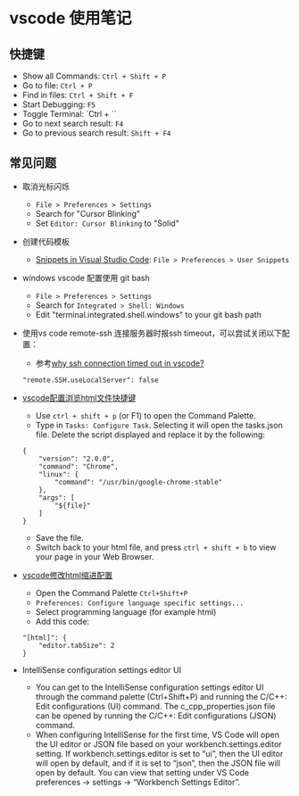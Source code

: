 # vscode 使用笔记

## 快捷键

- Show all Commands: `Ctrl + Shift + P`
- Go to file: `Ctrl + P`
- Find in files: `Ctrl + Shift + F`
- Start Debugging: `F5`
- Toggle Terminal: `Ctrl + \``
- Go to next search result: `F4`
- Go to previous search result: `Shift + F4`

## 常见问题

- 取消光标闪烁
  - `File > Preferences > Settings`
  - Search for "Cursor Blinking"
  - Set `Editor: Cursor Blinking` to "Solid"

- 创建代码模板
  - [Snippets in Visual Studio Code][snippets]: `File > Preferences > User Snippets`

- windows vscode 配置使用 git bash
  - `File > Preferences > Settings`
  - Search for `Integrated > Shell: Windows`
  - Edit "terminal.integrated.shell.windows" to your git bash path

- 使用vs code remote-ssh 连接服务器时报ssh timeout，可以尝试关闭以下配置：
  - 参考[why ssh connection timed out in vscode?][ssh_timeout]
  ```
  "remote.SSH.useLocalServer": false
  ```

- [vscode配置浏览html文件快捷键][html_preview]
  - Use `ctrl + shift + p` (or F1) to open the Command Palette.
  - Type in `Tasks: Configure Task`. Selecting it will open the tasks.json file. Delete the script displayed and replace it by the following:
  ```
  {
      "version": "2.0.0",
      "command": "Chrome",
      "linux": {
          "command": "/usr/bin/google-chrome-stable"
      },
      "args": [
          "${file}"
      ]
  }
  ```
  - Save the file.
  - Switch back to your html file, and press `ctrl + shift + b` to view your page in your Web Browser.

- [vscode修改html缩进配置][html_indent]
  - Open the Command Palette `Ctrl+Shift+P`
  - `Preferences: Configure language specific settings...`
  - Select programming language (for example html)
  - Add this code:
  ```
  "[html]": {
      "editor.tabSize": 2
  }
  ```

- IntelliSense configuration settings editor UI
    - You can get to the IntelliSense configuration settings editor UI through the command palette (Ctrl+Shift+P) and running the C/C++: Edit configurations (UI) command. The c_cpp_properties.json file can be opened by running the C/C++: Edit configurations (JSON) command.
    - When configuring IntelliSense for the first time, VS Code will open the UI editor or JSON file based on your workbench.settings.editor setting. If workbench.settings.editor is set to “ui”, then the UI editor will open by default, and if it is set to “json”, then the JSON file will open by default. You can view that setting under VS Code preferences → settings → “Workbench Settings Editor”.

  [snippets]: https://code.visualstudio.com/docs/editor/userdefinedsnippets
  [ssh_timeout]: https://stackoverflow.com/questions/59978826/why-ssh-connection-timed-out-in-vscode
  [html_preview]: https://stackoverflow.com/questions/30039512/how-to-view-an-html-file-in-the-browser-with-visual-studio-code
  [html_indent]: https://stackoverflow.com/questions/34174207/how-to-change-indentation-in-visual-studio-code
